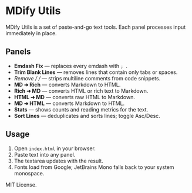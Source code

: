 # MDify Utils

MDify Utils is a set of paste-and-go text tools. Each panel processes input immediately in place.

## Panels

- **Emdash Fix** — replaces every emdash with `; `.
- **Trim Blank Lines** — removes lines that contain only tabs or spaces.
- **Remove /* */** — strips multiline comments from code snippets.
- **MD ➜ Rich** — converts Markdown to HTML.
- **Rich ➜ MD** — converts HTML or rich text to Markdown.
- **HTML ➜ MD** — converts raw HTML to Markdown.
- **MD ➜ HTML** — converts Markdown to HTML.
- **Stats** — shows counts and reading metrics for the text.
- **Sort Lines** — deduplicates and sorts lines; toggle Asc/Desc.

## Usage

1. Open `index.html` in your browser.
2. Paste text into any panel.
3. The textarea updates with the result.
4. Fonts load from Google; JetBrains Mono falls back to your system monospace.

MIT License.
